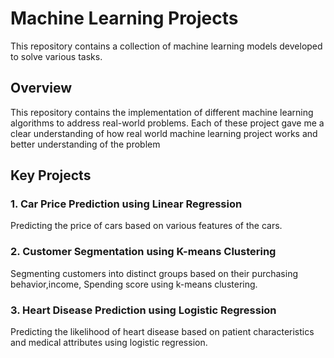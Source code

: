 # Machine Learning Projects

This repository contains a collection of machine learning models developed to solve various tasks.

## Overview

This repository contains the implementation of different machine learning algorithms to address real-world problems. Each of these project gave me a clear understanding of how real world machine learning project works and better understanding of the problem

## Key Projects

### 1. Car Price Prediction using Linear Regression
Predicting the price of cars based on various features of the cars.

### 2. Customer Segmentation using K-means Clustering
Segmenting customers into distinct groups based on their purchasing behavior,income, Spending score using k-means clustering.


### 3. Heart Disease Prediction using Logistic Regression

Predicting the likelihood of heart disease based on patient characteristics and medical attributes using logistic regression.


